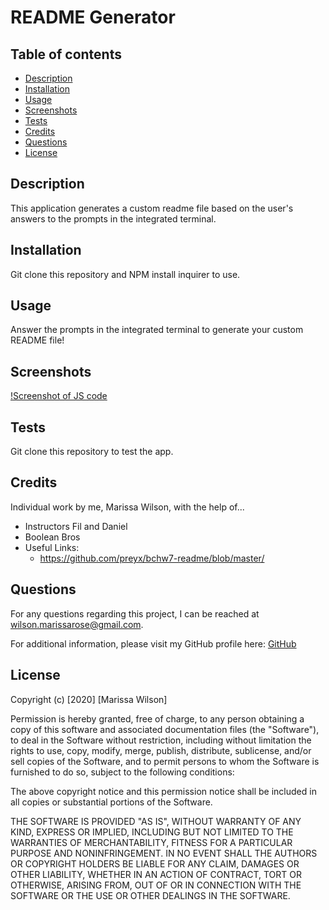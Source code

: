 
# README Generator

## Table of contents

* [Description](#description)
* [Installation](#installation)
* [Usage](#usage)
* [Screenshots](#screenshots)
* [Tests](#tests)
* [Credits](#credits)
* [Questions](#questions)
* [License](#license)

## Description
This application generates a custom readme file based on the user's answers to the prompts in the integrated terminal.

## Installation
Git clone this repository and NPM install inquirer to use.

## Usage
Answer the prompts in the integrated terminal to generate your custom README file!

## Screenshots
[!Screenshot of JS code](images/readmecode.png)

## Tests
Git clone this repository to test the app.

## Credits
Individual work by me, Marissa Wilson, with the help of...
* Instructors Fil and Daniel
* Boolean Bros
* Useful Links:
    - https://github.com/preyx/bchw7-readme/blob/master/

## Questions
For any questions regarding this project, I can be reached at wilson.marissarose@gmail.com.

For additional information, please visit my GitHub profile here:
[GitHub](https://github.com/marissarrwilson)

## License
Copyright (c) [2020] [Marissa Wilson]

Permission is hereby granted, free of charge, to any person obtaining a copy of this software and associated documentation files (the "Software"), to deal in the Software without restriction, including without limitation the rights to use, copy, modify, merge, publish, distribute, sublicense, and/or sell copies of the Software, and to permit persons to whom the Software is furnished to do so, subject to the following conditions:

The above copyright notice and this permission notice shall be included in all copies or substantial portions of the Software.

THE SOFTWARE IS PROVIDED "AS IS", WITHOUT WARRANTY OF ANY KIND, EXPRESS OR IMPLIED, INCLUDING BUT NOT LIMITED TO THE WARRANTIES OF MERCHANTABILITY, FITNESS FOR A PARTICULAR PURPOSE AND NONINFRINGEMENT. IN NO EVENT SHALL THE AUTHORS OR COPYRIGHT HOLDERS BE LIABLE FOR ANY CLAIM, DAMAGES OR OTHER LIABILITY, WHETHER IN AN ACTION OF CONTRACT, TORT OR OTHERWISE, ARISING FROM, OUT OF OR IN CONNECTION WITH THE SOFTWARE OR THE USE OR OTHER DEALINGS IN THE SOFTWARE.

